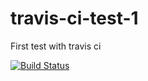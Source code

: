 # travis-ci-test-1
First test with travis ci

[![Build Status](https://travis-ci.com/dennismachu/travis-ci-test-1.svg?branch=master)](https://travis-ci.com/dennismachu/travis-ci-test-1)
